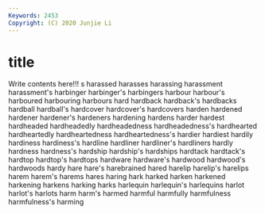 ```yaml
---
Keywords: 2453
Copyright: (C) 2020 Junjie Li
---
```


# title

Write contents here!!!
s 
harassed 
harasses
harassing 
harassment 
harassment's 
harbinger 
harbinger's 
harbingers 
harbour 
harbour's 
harboured 
harbouring
harbours 
hard 
hardback 
hardback's 
hardbacks 
hardball 
hardball's 
hardcover 
hardcover's 
hardcovers
harden 
hardened 
hardener 
hardener's 
hardeners 
hardening 
hardens 
harder 
hardest 
hardheaded
hardheadedly 
hardheadedness 
hardheadedness's 
hardhearted 
hardheartedly 
hardheartedness 
hardheartedness's 
hardier 
hardiest 
hardily
hardiness 
hardiness's 
hardline 
hardliner 
hardliner's 
hardliners 
hardly 
hardness 
hardness's 
hardship
hardship's 
hardships 
hardtack 
hardtack's 
hardtop 
hardtop's 
hardtops 
hardware 
hardware's 
hardwood
hardwood's 
hardwoods 
hardy 
hare 
hare's 
harebrained 
hared 
harelip 
harelip's 
harelips
harem 
harem's 
harems 
hares 
haring 
hark 
harked 
harken 
harkened 
harkening
harkens 
harking 
harks 
harlequin 
harlequin's 
harlequins 
harlot 
harlot's 
harlots 
harm
harm's 
harmed 
harmful 
harmfully 
harmfulness 
harmfulness's 
harming 
